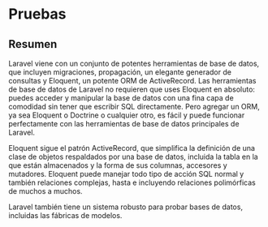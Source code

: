 # Pruebas

## Resumen

Laravel viene con un conjunto de potentes herramientas de base de datos, que incluyen migraciones, propagación, un elegante generador de consultas y Eloquent, un potente ORM de ActiveRecord. Las herramientas de base de datos de Laravel no requieren que uses Eloquent en absoluto: puedes acceder y manipular la base de datos con una fina capa de comodidad sin tener que escribir SQL directamente. Pero agregar un ORM, ya sea Eloquent o Doctrine o cualquier otro, es fácil y puede funcionar perfectamente con las herramientas de base de datos principales de Laravel.

Eloquent sigue el patrón ActiveRecord, que simplifica la definición de una clase de objetos respaldados por una base de datos, incluida la tabla en la que están almacenados y la forma de sus columnas, accesores y mutadores. Eloquent puede manejar todo tipo de acción SQL normal y también relaciones complejas, hasta e incluyendo relaciones polimórficas de muchos a muchos.

Laravel también tiene un sistema robusto para probar bases de datos, incluidas las fábricas de modelos.
